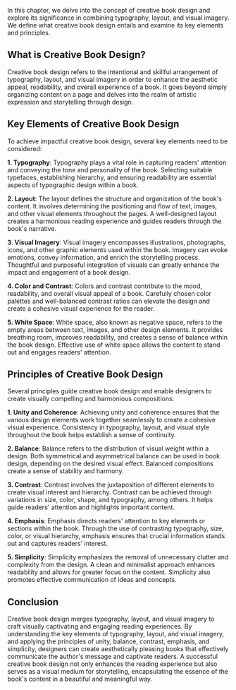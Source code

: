 
In this chapter, we delve into the concept of creative book design and explore its significance in combining typography, layout, and visual imagery. We define what creative book design entails and examine its key elements and principles.

**What is Creative Book Design?**
---------------------------------

Creative book design refers to the intentional and skillful arrangement of typography, layout, and visual imagery in order to enhance the aesthetic appeal, readability, and overall experience of a book. It goes beyond simply organizing content on a page and delves into the realm of artistic expression and storytelling through design.

**Key Elements of Creative Book Design**
----------------------------------------

To achieve impactful creative book design, several key elements need to be considered:

**1. Typography**: Typography plays a vital role in capturing readers' attention and conveying the tone and personality of the book. Selecting suitable typefaces, establishing hierarchy, and ensuring readability are essential aspects of typographic design within a book.

**2. Layout**: The layout defines the structure and organization of the book's content. It involves determining the positioning and flow of text, images, and other visual elements throughout the pages. A well-designed layout creates a harmonious reading experience and guides readers through the book's narrative.

**3. Visual Imagery**: Visual imagery encompasses illustrations, photographs, icons, and other graphic elements used within the book. Imagery can evoke emotions, convey information, and enrich the storytelling process. Thoughtful and purposeful integration of visuals can greatly enhance the impact and engagement of a book design.

**4. Color and Contrast**: Colors and contrast contribute to the mood, readability, and overall visual appeal of a book. Carefully chosen color palettes and well-balanced contrast ratios can elevate the design and create a cohesive visual experience for the reader.

**5. White Space**: White space, also known as negative space, refers to the empty areas between text, images, and other design elements. It provides breathing room, improves readability, and creates a sense of balance within the book design. Effective use of white space allows the content to stand out and engages readers' attention.

**Principles of Creative Book Design**
--------------------------------------

Several principles guide creative book design and enable designers to create visually compelling and harmonious compositions:

**1. Unity and Coherence**: Achieving unity and coherence ensures that the various design elements work together seamlessly to create a cohesive visual experience. Consistency in typography, layout, and visual style throughout the book helps establish a sense of continuity.

**2. Balance**: Balance refers to the distribution of visual weight within a design. Both symmetrical and asymmetrical balance can be used in book design, depending on the desired visual effect. Balanced compositions create a sense of stability and harmony.

**3. Contrast**: Contrast involves the juxtaposition of different elements to create visual interest and hierarchy. Contrast can be achieved through variations in size, color, shape, and typography, among others. It helps guide readers' attention and highlights important content.

**4. Emphasis**: Emphasis directs readers' attention to key elements or sections within the book. Through the use of contrasting typography, size, color, or visual hierarchy, emphasis ensures that crucial information stands out and captures readers' interest.

**5. Simplicity**: Simplicity emphasizes the removal of unnecessary clutter and complexity from the design. A clean and minimalist approach enhances readability and allows for greater focus on the content. Simplicity also promotes effective communication of ideas and concepts.

**Conclusion**
--------------

Creative book design merges typography, layout, and visual imagery to craft visually captivating and engaging reading experiences. By understanding the key elements of typography, layout, and visual imagery, and applying the principles of unity, balance, contrast, emphasis, and simplicity, designers can create aesthetically pleasing books that effectively communicate the author's message and captivate readers. A successful creative book design not only enhances the reading experience but also serves as a visual medium for storytelling, encapsulating the essence of the book's content in a beautiful and meaningful way.
